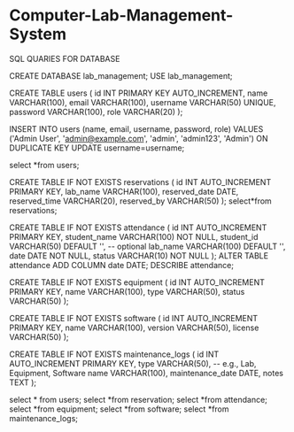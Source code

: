 # Computer-Lab-Management-System


SQL QUARIES FOR DATABASE

CREATE DATABASE lab_management;
USE lab_management;

CREATE TABLE users (
    id INT PRIMARY KEY AUTO_INCREMENT,
    name VARCHAR(100),
    email VARCHAR(100),
    username VARCHAR(50) UNIQUE,
    password VARCHAR(100),
    role VARCHAR(20)
);

INSERT INTO users (name, email, username, password, role)
VALUES ('Admin User', 'admin@example.com', 'admin', 'admin123', 'Admin')
ON DUPLICATE KEY UPDATE username=username;


select *from users;


CREATE TABLE IF NOT EXISTS reservations (
    id INT AUTO_INCREMENT PRIMARY KEY,
    lab_name VARCHAR(100),
    reserved_date DATE,
    reserved_time VARCHAR(20),
    reserved_by VARCHAR(50)
);
select*from reservations;

CREATE TABLE IF NOT EXISTS attendance (
    id INT AUTO_INCREMENT PRIMARY KEY,
    student_name VARCHAR(100) NOT NULL,
    student_id VARCHAR(50) DEFAULT '', -- optional
    lab_name VARCHAR(100) DEFAULT '',
    date DATE NOT NULL,
    status VARCHAR(10) NOT NULL
);
ALTER TABLE attendance ADD COLUMN date DATE;
DESCRIBE attendance;


CREATE TABLE IF NOT EXISTS equipment (
    id INT AUTO_INCREMENT PRIMARY KEY,
    name VARCHAR(100),
    type VARCHAR(50),
    status VARCHAR(50)
);

CREATE TABLE IF NOT EXISTS software (
    id INT AUTO_INCREMENT PRIMARY KEY,
    name VARCHAR(100),
    version VARCHAR(50),
    license VARCHAR(50)
);

CREATE TABLE IF NOT EXISTS maintenance_logs (
    id INT AUTO_INCREMENT PRIMARY KEY,
    type VARCHAR(50),     -- e.g., Lab, Equipment, Software
    name VARCHAR(100),
    maintenance_date DATE,
    notes TEXT
);




select * from  users;
select *from reservation;
select *from attendance;
select *from equipment;
select *from software;
select *from maintenance_logs;


